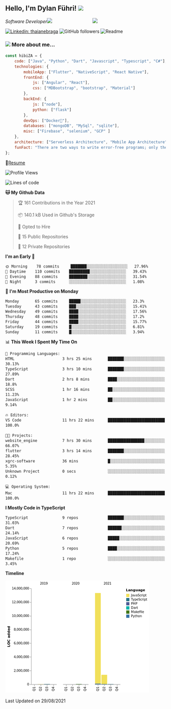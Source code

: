<h2>Hello, I'm Dylan Führi! <img src="https://media.giphy.com/media/12oufCB0MyZ1Go/giphy.gif" width="50"></h2>
<img align='right' src="https://media.giphy.com/media/836HiJc7pgzy8iNXCn/giphy.gif" width="230">
<p><em>Software Developer</a><img src="https://media.giphy.com/media/WUlplcMpOCEmTGBtBW/giphy.gif" width="30"> 
</em></p>

[![Linkedin: thaianebraga](https://img.shields.io/badge/-Dylan-blue?style=flat-square&logo=Linkedin&logoColor=white&link=https://www.linkedin.com/in/dylan-fuhri/)](https://www.linkedin.com/in/dylan-fuhri/)
![GitHub followers](https://img.shields.io/github/followers/HibiZA?style=social)
![Readme](https://github.com/HibiZA/HibiZA/workflows/Readme/badge.svg)

### <img src="https://media.giphy.com/media/VgCDAzcKvsR6OM0uWg/giphy.gif" width="50"> More about me...  

```javascript
const hibiZA = {
    code: ["Java", "Python", "Dart", "Javascript", "Typescript", "C#"],
    technologies: {
        mobileApp: ["Flutter", "NativeScript", "React Native"],
        frontEnd: {
            js: ["Angular", "React"],
            css: ["MDBootstrap", "bootstrap", "Material"]
        },
        backEnd: {
            js: ["node"],
            python: ["flask"]
        },
        devOps: ["Docker🐳"],
        databases: ["mongoDB", "MySql", "sqlite"],
        misc: ["Firebase", "selenium", "GCP" ]
    },
    architecture: ["Serverless Architecture", "Mobile App Architecture"],
    funFact: "There are two ways to write error-free programs; only the third one works"
};
```
📝[Resume](https://drive.google.com/file/d/1RjxKCcvUeoyYgnL_eCwQ9zay77Ayr0Xu/view?usp=sharing)
<!--START_SECTION:waka-->
![Profile Views](http://img.shields.io/badge/Profile%20Views-0-blue)

![Lines of code](https://img.shields.io/badge/From%20Hello%20World%20I%27ve%20Written-14.9%20million%20lines%20of%20code-blue)

**🐱 My Github Data** 

> 🏆 161 Contributions in the Year 2021
 > 
> 📦 140.1 kB Used in Github's Storage 
 > 
> 💼 Opted to Hire
 > 
> 📜 15 Public Repositories 
 > 
> 🔑 12 Private Repositories  
 > 
**I'm an Early 🐤** 

```text
🌞 Morning    78 commits     ███████░░░░░░░░░░░░░░░░░░   27.96% 
🌆 Daytime    110 commits    █████████░░░░░░░░░░░░░░░░   39.43% 
🌃 Evening    88 commits     ████████░░░░░░░░░░░░░░░░░   31.54% 
🌙 Night      3 commits      ░░░░░░░░░░░░░░░░░░░░░░░░░   1.08%

```
📅 **I'm Most Productive on Monday** 

```text
Monday       65 commits     █████░░░░░░░░░░░░░░░░░░░░   23.3% 
Tuesday      43 commits     ███░░░░░░░░░░░░░░░░░░░░░░   15.41% 
Wednesday    49 commits     ████░░░░░░░░░░░░░░░░░░░░░   17.56% 
Thursday     48 commits     ████░░░░░░░░░░░░░░░░░░░░░   17.2% 
Friday       44 commits     ████░░░░░░░░░░░░░░░░░░░░░   15.77% 
Saturday     19 commits     █░░░░░░░░░░░░░░░░░░░░░░░░   6.81% 
Sunday       11 commits     █░░░░░░░░░░░░░░░░░░░░░░░░   3.94%

```


📊 **This Week I Spent My Time On** 

```text
💬 Programming Languages: 
HTML                     3 hrs 25 mins       ███████░░░░░░░░░░░░░░░░░░   30.13% 
TypeScript               3 hrs 10 mins       ███████░░░░░░░░░░░░░░░░░░   27.89% 
Dart                     2 hrs 8 mins        ████░░░░░░░░░░░░░░░░░░░░░   18.8% 
SCSS                     1 hr 16 mins        ██░░░░░░░░░░░░░░░░░░░░░░░   11.23% 
JavaScript               1 hr 2 mins         ██░░░░░░░░░░░░░░░░░░░░░░░   9.14%

🔥 Editors: 
VS Code                  11 hrs 22 mins      █████████████████████████   100.0%

🐱‍💻 Projects: 
website_engine           7 hrs 30 mins       ████████████████░░░░░░░░░   66.07% 
flutter                  3 hrs 14 mins       ███████░░░░░░░░░░░░░░░░░░   28.45% 
xgrc-software            36 mins             █░░░░░░░░░░░░░░░░░░░░░░░░   5.35% 
Unknown Project          0 secs              ░░░░░░░░░░░░░░░░░░░░░░░░░   0.12%

💻 Operating System: 
Mac                      11 hrs 22 mins      █████████████████████████   100.0%

```

**I Mostly Code in TypeScript** 

```text
TypeScript               9 repos             ███████░░░░░░░░░░░░░░░░░░   31.03% 
Dart                     7 repos             ██████░░░░░░░░░░░░░░░░░░░   24.14% 
JavaScript               6 repos             █████░░░░░░░░░░░░░░░░░░░░   20.69% 
Python                   5 repos             ████░░░░░░░░░░░░░░░░░░░░░   17.24% 
Makefile                 1 repo              ░░░░░░░░░░░░░░░░░░░░░░░░░   3.45%

```


**Timeline**

![Chart not found](https://raw.githubusercontent.com/HibiZA/HibiZA/master/charts/bar_graph.png) 


 Last Updated on 29/08/2021
<!--END_SECTION:waka-->
